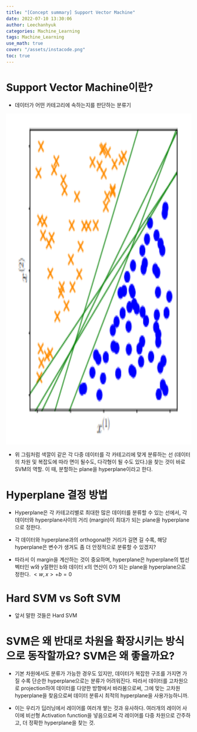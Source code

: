 ```yaml
---
title: "[Concept summary] Support Vector Machine"
date: 2022-07-10 13:30:06
author: Leechanhyuk
categories: Machine_Learning
tags: Machine_Learning
use_math: true
cover: "/assets/instacode.png"
toc: true
---
```


# Support Vector Machine이란?

  - 데이터가 어떤 카테고리에 속하는지를 판단하는 분류기

  <img src="/assets/image/svm/data.png" width="600px" height="900px" title="title" alt="title"> 

  - 위 그림처럼 색깔이 같은 각 다중 데이터를 각 카테고리에 맞게 분류하는 선 (데이터의 차원 및 복잡도에 따라 면이 될수도, 다각형이 될 수도 있다.)을 찾는 것이 바로 SVM의 역할. 이 때, 분할하는 plane을 hyperplane이라고 한다.

# Hyperplane 결정 방법

  - Hyperplane은 각 카테고리별로 최대한 많은 데이터를 분류할 수 있는 선에서, 각 데이터와 hyperplane사이의 거리 (margin)이 최대가 되는 plane을 hyperplane으로 정한다.

  - 각 데이터와 hyperplane과의 orthogonal한 거리가 길면 길 수록, 해당 hyperplane은 변수가 생겨도 좀 더 안정적으로 분류할 수 있겠지?

  - 따라서 이 margin을 계산하는 것이 중요하며, hyperplane은 hyperplane의 법선 벡터인 w와 y절편인 b와 데이터 x의 연산이 0가 되는 plane을 hyperplane으로 정한다.
  $<w, x> + b = 0$

# Hard SVM vs Soft SVM

  - 앞서 말한 것들은 Hard SVM

# SVM은 왜 반대로 차원을 확장시키는 방식으로 동작할까요? SVM은 왜 좋을까요?

  - 기본 차원에서도 분류가 가능한 경우도 있지만, 데이터가 복잡한 구조를 가지면 가질 수록 단순한 hyperplane으로는 분류가 어려워진다.
  따라서 데이터를 고차원으로 projection하여 데이터를 다양한 방향에서 바라봄으로써, 그에 맞는 고차원 hyperplane을 찾음으로써 데이터 분류시 최적의 hyperplane을 사용가능하니까.

  - 이는 우리가 딥러닝에서 레이어를 여러개 쌓는 것과 유사하다. 여러개의 레이어 사이에 비선형 Activation function을 넣음으로써 각 레이어를 다중 차원으로 간주하고, 더 정확한 hyperplane을 찾는 것.